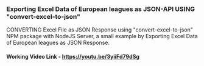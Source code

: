 ### Exporting Excel Data of European leagues as JSON-API USING "convert-excel-to-json"

CONVERTING Excel File as JSON Response using "convert-excel-to-json" NPM package with NodeJS Server, a small example by Exporting Excel Data of European leagues as JSON Response.

#### Working Video Link - https://youtu.be/3yiiFd79dSg
